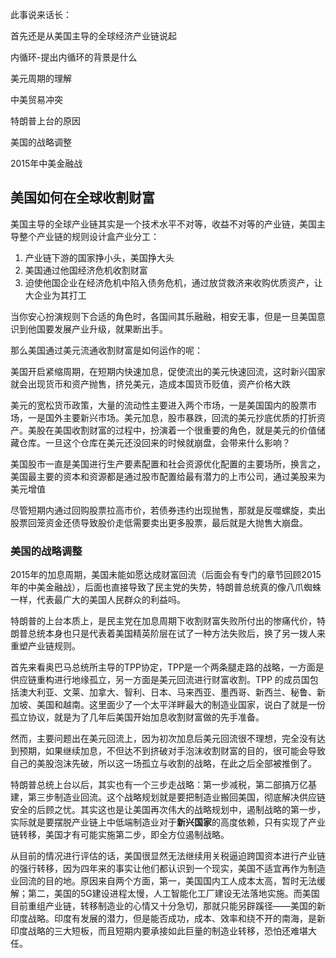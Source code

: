 

此事说来话长：

首先还是从美国主导的全球经济产业链说起

内循环-提出内循环的背景是什么

美元周期的理解

中美贸易冲突

特朗普上台的原因

美国的战略调整

2015年中美金融战





## 美国如何在全球收割财富





美国主导的全球产业链其实是一个技术水平不对等，收益不对等的产业链，美国主导整个产业链的规则设计盒产业分工：

1. 产业链下游的国家挣小头，美国挣大头
2. 美国通过他国经济危机收割财富
3. 迫使他国企业在经济危机中陷入债务危机，通过放贷救济来收购优质资产，让大企业为其打工

当你安心扮演规则下合适的角色时，各国间其乐融融，相安无事，但是一旦美国意识到他国要发展产业升级，就果断出手。

那么美国通过美元流通收割财富是如何运作的呢：

美国开启紧缩周期，在短期内快速加息，促使流出的美元快速回流，这时新兴国家就会出现货币和资产抛售，挤兑美元，造成本国货币贬值，资产价格大跌



美元的宽松货币政策，大量的流动性主要进入两个市场，一是美国国内的股票市场，一是国外主要新兴市场。美元加息，股市暴跌，回流的美元抄底优质的打折资产。美股在美国收割财富的过程中，扮演着一个很重要的角色，就是美元的价值储藏仓库。一旦这个仓库在美元还没回来的时候就崩盘，会带来什么影响？

美国股市一直是美国进行生产要素配置和社会资源优化配置的主要场所，换言之，美国最主要的资本和资源都是通过股市配置给最有潜力的上市公司，通过美股来为美元增值



尽管短期内通过回购股票拉高市价，若债券违约出现抛售，那就是反噬螺旋，卖出股票回笼资金还债导致股价走低需要卖出更多股票，最后就是大抛售大崩盘。



### 美国的战略调整

2015年的加息周期，美国未能如愿达成财富回流（后面会有专门的章节回顾2015年的中美金融战），后面也直接导致了民主党的失势，特朗普总统真的像八爪蜘蛛一样，代表最广大的美国人民群众的利益吗。

特朗普的上台本质上，是民主党在加息周期下收割财富失败所付出的惨痛代价，特朗普总统本身也只是代表着美国精英阶层在试了一种方法失败后，换了另一拨人来重塑产业链规则。



首先来看奥巴马总统所主导的TPP协定，TPP是一个两条腿走路的战略，一方面是供应链重构进行地缘孤立，另一方面是美元回流进行财富收割。TPP 的成员国包括澳大利亚、文莱、加拿大、智利、日本、马来西亚、墨西哥、新西兰、秘鲁、新加坡、美国和越南。这里面少了一个太平洋畔最大的制造业国家，说白了就是一份孤立协议，就是为了几年后美国开始加息收割财富做的先手准备。

然而，主要问题出在美元回流上，因为初次加息后美元回流很不理想，完全没有达到预期，如果继续加息，不但达不到挤破对手泡沫收割财富的目的，很可能会导致自己的美股泡沫先破，所以这一场孤立与收割的战略，在此之后全部被推倒了。



特朗普总统上台以后，其实也有一个三步走战略：第一步减税，第二部搞万亿基建，第三步制造业回流。这个战略规划就是要把制造业搬回美国，彻底解决供应链安全的后顾之忧。其实这也是让美国再次伟大的战略规划中，遏制战略的第一步，实际就是要摆脱产业链上中低端制造业对于**新兴国家**的高度依赖，只有实现了产业链转移，美国才有可能实施第二步，即全方位遏制战略。

从目前的情况进行评估的话，美国很显然无法继续用关税逼迫跨国资本进行产业链的强行转移，因为四年来的事实让他们都认识到一个现实，美国不适宜再作为制造业回流的目的地。原因来自两个方面，第一，美国国内工人成本太高，暂时无法缓解；第二，美国的5G建设进程太慢，人工智能化工厂建设无法落地实施。而美国目前重组产业链，转移制造业的心情又十分急切，那就只能另辟蹊径——美国的新印度战略。印度有发展的潜力，但是能否成功，成本、效率和绕不开的南海，是新印度战略的三大短板，而且短期内要承接如此巨量的制造业转移，恐怕还难堪大任。



<!--所以我们需要厘清，相对小平同志的不折腾和锦涛书记的萧规曹随，后期的“折腾”是我们自己主动有意而为之吗-->

